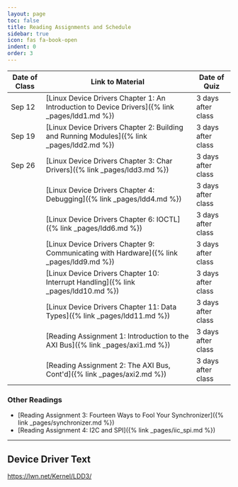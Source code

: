```yaml
---
layout: page
toc: false
title: Reading Assignments and Schedule
sidebar: true
icon: fas fa-book-open
indent: 0
order: 3
---
```


| Date of Class | Link to Material | Date of Quiz |
|---------------|------------------|--------------|
| Sep 12        | [Linux Device Drivers Chapter 1: An Introduction to Device Drivers]({% link _pages/ldd1.md %}) | 3 days after class |
| Sep 19        | [Linux Device Drivers Chapter 2: Building and Running Modules]({% link _pages/ldd2.md %}) | 3 days after class |
| Sep 26 | [Linux Device Drivers Chapter 3: Char Drivers]({% link _pages/ldd3.md %}) | 3 days after class |
| | [Linux Device Drivers Chapter 4: Debugging]({% link _pages/ldd4.md %})| 3 days after class |
| | [Linux Device Drivers Chapter 6: IOCTL]({% link _pages/ldd6.md %})| 3 days after class |
| | [Linux Device Drivers Chapter 9: Communicating with Hardware]({% link _pages/ldd9.md %})| 3 days after class |
| | [Linux Device Drivers Chapter 10: Interrupt Handling]({% link _pages/ldd10.md %})| 3 days after class |
| | [Linux Device Drivers Chapter 11: Data Types]({% link _pages/ldd11.md %})| 3 days after class |
| | [Reading Assignment 1: Introduction to the AXI Bus]({% link _pages/axi1.md %})| 3 days after class |
| | [Reading Assignment 2: The AXI Bus, Cont'd]({% link _pages/axi2.md %})| 3 days after class |

### Other Readings
* [Reading Assignment 3: Fourteen Ways to Fool Your Synchronizer]({% link _pages/synchronizer.md %})
* [Reading Assignment 4: I2C and SPI]({% link _pages/iic_spi.md %})

----

## Device Driver Text 
<https://lwn.net/Kernel/LDD3/>









